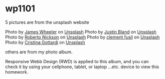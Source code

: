 # wp1101

5 pictures are from the unsplash website

Photo by <a href="https://unsplash.com/@souvenirpixels?utm_source=unsplash&utm_medium=referral&utm_content=creditCopyText">James Wheeler</a> on <a href="https://unsplash.com/s/photos/natural?utm_source=unsplash&utm_medium=referral&utm_content=creditCopyText">Unsplash</a>
Photo by <a href="https://unsplash.com/@jrbland?utm_source=unsplash&utm_medium=referral&utm_content=creditCopyText">Justin Bland</a> on <a href="https://unsplash.com/s/photos/natural?utm_source=unsplash&utm_medium=referral&utm_content=creditCopyText">Unsplash</a>
Photo by <a href="https://unsplash.com/@rpnickson?utm_source=unsplash&utm_medium=referral&utm_content=creditCopyText">Roberto Nickson</a> on <a href="https://unsplash.com/s/photos/natural?utm_source=unsplash&utm_medium=referral&utm_content=creditCopyText">Unsplash</a>
Photo by <a href="https://unsplash.com/@clementfusil?utm_source=unsplash&utm_medium=referral&utm_content=creditCopyText">clement fusil</a> on <a href="https://unsplash.com/s/photos/natural?utm_source=unsplash&utm_medium=referral&utm_content=creditCopyText">Unsplash</a>
Photo by <a href="https://unsplash.com/@cristina_gottardi?utm_source=unsplash&utm_medium=referral&utm_content=creditCopyText">Cristina Gottardi</a> on <a href="https://unsplash.com/s/photos/natural?utm_source=unsplash&utm_medium=referral&utm_content=creditCopyText">Unsplash</a>

others are from my photo album.

Responsive Webb Design (RWD) is applied to this album, and you can check it by using your cellphone, tablet, or laptop ...etc. device to view this homework.
